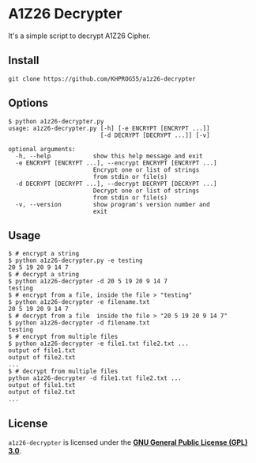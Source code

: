 # A1Z26 Decrypter
It's a simple script to decrypt A1Z26 Cipher.

## Install
```console
git clone https://github.com/KHPROG55/a1z26-decrypter
```

## Options
```console
$ python a1z26-decrypter.py
usage: a1z26-decrypter.py [-h] [-e ENCRYPT [ENCRYPT ...]]
                          [-d DECRYPT [DECRYPT ...]] [-v]

optional arguments:
  -h, --help            show this help message and exit
  -e ENCRYPT [ENCRYPT ...], --encrypt ENCRYPT [ENCRYPT ...]
                        Encrypt one or list of strings
                        from stdin or file(s)
  -d DECRYPT [DECRYPT ...], --decrypt DECRYPT [DECRYPT ...]
                        Decrypt one or list of strings
                        from stdin or file(s)
  -v, --version         show program's version number and
                        exit
```

## Usage
```console
$ # encrypt a string
$ python a1z26-decrypter.py -e testing
20 5 19 20 9 14 7
$ # decrypt a string
$ python a1z26-decrypter -d 20 5 19 20 9 14 7
testing
$ # encrypt from a file, inside the file > "testing"
$ python a1z26-decrypter -e filename.txt
20 5 19 20 9 14 7
$ # decrypt from a file  inside the file > "20 5 19 20 9 14 7"
$ python a1z26-decrypter -d filename.txt
testing
$ # encrypt from multiple files
$ python a1z26-decrypter -e file1.txt file2.txt ...
output of file1.txt
output of file2.txt
...
$ # decrypt from multiple files
python a1z26-decrypter -d file1.txt file2.txt ...
output of file1.txt
output of file2.txt
...
```

## License
`a1z26-decrypter` is licensed under the [**GNU General Public License (GPL) 3.0**](https://www.gnu.org/licenses/gpl.html). 
